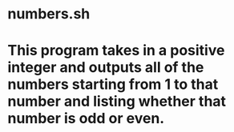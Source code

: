 # numbers.sh
# This program takes in a positive integer and outputs all of the numbers starting from 1 to that number and listing whether that number is odd or even.
